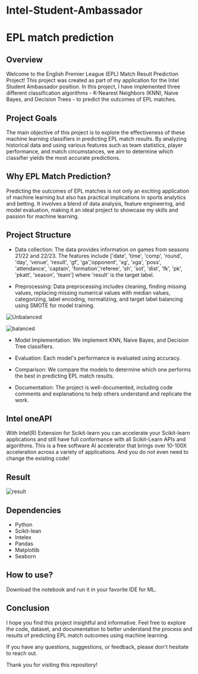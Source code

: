 # Intel-Student-Ambassador

# EPL match prediction

## Overview

Welcome to the English Premier League (EPL) Match Result Prediction Project! This project was created as part of my application for the Intel Student Ambassador position. In this project, I have implemented three different classification algorithms - K-Nearest Neighbors (KNN), Naive Bayes, and Decision Trees - to predict the outcomes of EPL matches.

## Project Goals

The main objective of this project is to explore the effectiveness of these machine learning classifiers in predicting EPL match results. By analyzing historical data and using various features such as team statistics, player performance, and match circumstances, we aim to determine which classifier yields the most accurate predictions.

## Why EPL Match Prediction?

Predicting the outcomes of EPL matches is not only an exciting application of machine learning but also has practical implications in sports analytics and betting. It involves a blend of data analysis, feature engineering, and model evaluation, making it an ideal project to showcase my skills and passion for machine learning.

## Project Structure

* Data collection: The data provides information on games from seasons 21/22 and 22/23. The features include ['date', 'time', 'comp', 'round', 'day', 'venue', 'result', 'gf', 'ga','opponent', 'xg', 'xga', 'poss', 'attendance', 'captain', 'formation','referee', 'sh', 'sot', 'dist', 'fk', 'pk', 'pkatt', 'season', 'team'] where 'result' is the target label. 
  
* Preprocessing: Data preprocessing includes cleaning, finding missing values, replacing missing numerical values with median values, categorizing, label encoding, normalizing, and target label balancing using SMOTE for model training.

![Unbalanced](https://github.com/Utsabab/Intel-oneAPI-Student-Ambassador/assets/9398288/d5379f9c-122c-47b1-835e-c256d492a30f)

![balanced](https://github.com/Utsabab/Intel-oneAPI-Student-Ambassador/assets/9398288/f659118d-513c-4cc2-802a-983d6fe54479)

* Model Implementation: We implement KNN, Naive Bayes, and Decision Tree classifiers.

* Evaluation: Each model's performance is evaluated using accuracy.

* Comparison: We compare the models to determine which one performs the best in predicting EPL match results.

* Documentation: The project is well-documented, including code comments and explanations to help others understand and replicate the work.

## Intel oneAPI

With Intel(R) Extension for Scikit-learn you can accelerate your Scikit-learn applications and still have full conformance with all Scikit-Learn APIs and algorithms. This is a free software AI accelerator that brings over 10-100X acceleration across a variety of applications. And you do not even need to change the existing code!

## Result

![result](https://github.com/Utsabab/Intel-oneAPI-Student-Ambassador/assets/9398288/3c8d2779-f7ff-4f74-b512-80853f5a7793)

## Dependencies

* Python
* Scikit-lean
* Intelex
* Pandas
* Matplotlib
* Seaborn

## How to use?

Download the notebook and run it in your favorite IDE for ML. 

## Conclusion

I hope you find this project insightful and informative. Feel free to explore the code, dataset, and documentation to better understand the process and results of predicting EPL match outcomes using machine learning.

If you have any questions, suggestions, or feedback, please don't hesitate to reach out.

Thank you for visiting this repository!
